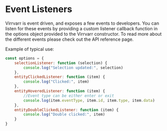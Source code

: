 # Event Listeners
Virrvarr is event driven, and exposes a few events to developers. You can listen for these events by providing a custom listener callback function in the options object provided to the Virrvarr constructor. To read more about the different events please check out the API reference page. 

Example of typical use:
```javascript
const options = {
    selectionListener: function (selection) {
        console.log("Selection updated:", selection)
    },
    entityClickedListener: function (item) {
        console.log("Clicked:", item)
    },
    entityHoveredListener: function (item) {
        //Event type can be either enter or exit
        console.log(item.eventType, item.id, item.type, item.data)
    },
    entityDoubleClickedListener: function (item) {
        console.log("Double clicked:", item)
    }
}
```